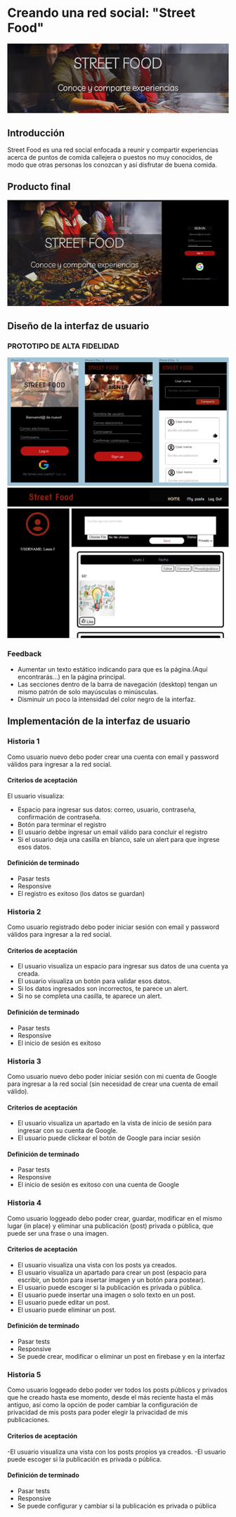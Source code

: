 # Creando una red social: "Street Food"
![](src/img/header.png)

## Introducción
Street Food es una red social enfocada a reunir y compartir experiencias acerca de puntos de comida callejera o puestos no muy conocidos, de modo que otras personas los conozcan y así disfrutar de buena comida.

## Producto final
![](src/img/interfaz.png)

## Diseño de la interfaz de usuario

### PROTOTIPO DE ALTA FIDELIDAD
![](src/img/prototipo.png)
![](src/img/prot.png)

### Feedback 
* Aumentar un texto estático indicando para que es la página.(Aquí encontrarás...) en la página principal.
* Las secciones dentro de la barra de navegación (desktop) tengan un mismo patrón de solo mayúsculas o minúsculas.
* Disminuir un poco la intensidad del color negro de la interfaz.

## Implementación de la interfaz de usuario

### Historia 1
Como usuario nuevo debo poder crear una cuenta con email y password válidos para ingresar
a la red social.

#### Criterios de aceptación
El usuario visualiza:
* Espacio para ingresar sus datos: correo, usuario, contraseña, confirmación de contraseña.
* Botón para terminar el registro
* El usuario debbe ingresar un email válido para concluir el registro
* Si el usuario deja una casilla en blanco, sale un alert para que ingrese esos datos.

#### Definición de terminado
* Pasar tests
* Responsive
* El registro es exitoso (los datos se guardan)


### Historia 2
Como usuario registrado debo poder iniciar sesión con email y password válidos para ingresar
a la red social.

#### Criterios de aceptación
* El usuario visualiza un espacio para ingresar sus datos de una cuenta ya creada.
* El usuario visualiza un botón para validar esos datos.
* Si los datos ingresados son incorrectos, te parece un alert.
* Si no se completa una casilla, te aparece un alert.

#### Definición de terminado
* Pasar tests
* Responsive
* El inicio de sesión es exitoso


### Historia 3
Como usuario nuevo debo poder iniciar sesión con mi cuenta de Google para ingresar a la red social (sin necesidad de crear una cuenta de email válido).

#### Criterios de aceptación
* El usuario visualiza un apartado en la vista de inicio de sesión para ingresar con su cuenta de Google.
* El usuario puede clickear el botón de Google para inciar sesión

#### Definición de terminado
* Pasar tests
* Responsive
* El inicio de sesión es exitoso con una cuenta de Google


### Historia 4
Como usuario loggeado debo poder crear, guardar, modificar en el mismo lugar (in place) y eliminar una publicación (post) privada o pública, que puede ser una frase o una imagen.

#### Criterios de aceptación
* El usuario visualiza una vista con los posts ya creados.
* El usuario visualiza un apartado para crear un post (espacio para escribir, un botón para insertar imagen y un botón para postear).
* El usuario puede escoger si la publicación es privada o pública.
* El usuario puede insertar una imagen o solo texto en un post.
* El usuario puede editar un post.
* El usuario puede eliminar un post.

#### Definición de terminado
* Pasar tests
* Responsive
* Se puede crear, modificar o eliminar un post en firebase y en la interfaz


### Historia 5
Como usuario loggeado debo poder ver todos los posts públicos y privados que he creado hasta ese momento, desde el más reciente hasta el más antiguo, así como la opción de poder cambiar la configuración de privacidad de mis posts para poder elegir la privacidad de mis publicaciones.

#### Criterios de aceptación
-El usuario visualiza una vista con los posts propios ya creados.
-El usuario puede escoger si la publicación es privada o pública.

#### Definición de terminado
* Pasar tests
* Responsive
* Se puede configurar y cambiar si la publicación es privada o pública
